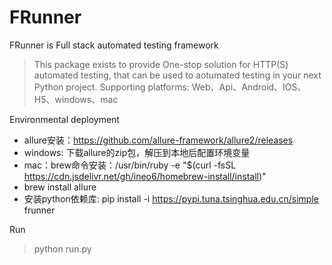 # FRunner

FRunner is Full stack automated testing framework

> This package exists to provide One-stop solution for HTTP(S) automated testing, that can be used to aotumated testing in your next Python project. Supporting platforms: Web、Api、Android、IOS、H5、windows、mac

Environmental deployment
- allure安装：https://github.com/allure-framework/allure2/releases
- windows: 下载allure的zip包，解压到本地后配置环境变量
- mac：brew命令安装：/usr/bin/ruby -e "$(curl -fsSL https://cdn.jsdelivr.net/gh/ineo6/homebrew-install/install)"
- brew install allure
- 安装python依赖库: pip install -i https://pypi.tuna.tsinghua.edu.cn/simple frunner
    
Run
> python run.py